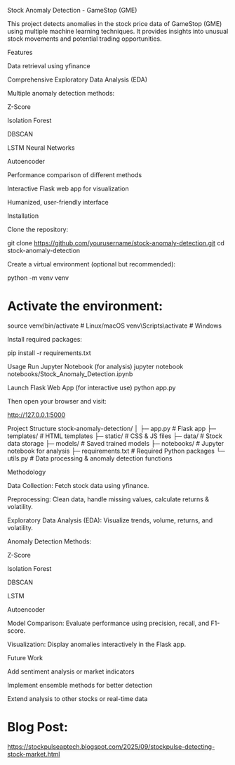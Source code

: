 
Stock Anomaly Detection - GameStop (GME)

This project detects anomalies in the stock price data of GameStop (GME) using multiple machine learning techniques. It provides insights into unusual stock movements and potential trading opportunities.

Features

Data retrieval using yfinance

Comprehensive Exploratory Data Analysis (EDA)

Multiple anomaly detection methods:

Z-Score

Isolation Forest

DBSCAN

LSTM Neural Networks

Autoencoder

Performance comparison of different methods

Interactive Flask web app for visualization

Humanized, user-friendly interface

Installation

Clone the repository:

git clone https://github.com/yourusername/stock-anomaly-detection.git
cd stock-anomaly-detection


Create a virtual environment (optional but recommended):

python -m venv venv
# Activate the environment:
source venv/bin/activate  # Linux/macOS
venv\Scripts\activate     # Windows


Install required packages:

pip install -r requirements.txt

Usage
Run Jupyter Notebook (for analysis)
jupyter notebook notebooks/Stock_Anomaly_Detection.ipynb

Launch Flask Web App (for interactive use)
python app.py


Then open your browser and visit:

http://127.0.0.1:5000

Project Structure
stock-anomaly-detection/
│
├─ app.py                 # Flask app
├─ templates/             # HTML templates
├─ static/                # CSS & JS files
├─ data/                  # Stock data storage
├─ models/                # Saved trained models
├─ notebooks/             # Jupyter notebook for analysis
├─ requirements.txt       # Required Python packages
└─ utils.py               # Data processing & anomaly detection functions

Methodology

Data Collection: Fetch stock data using yfinance.

Preprocessing: Clean data, handle missing values, calculate returns & volatility.

Exploratory Data Analysis (EDA): Visualize trends, volume, returns, and volatility.

Anomaly Detection Methods:

Z-Score

Isolation Forest

DBSCAN

LSTM

Autoencoder

Model Comparison: Evaluate performance using precision, recall, and F1-score.

Visualization: Display anomalies interactively in the Flask app.

Future Work

Add sentiment analysis or market indicators

Implement ensemble methods for better detection

Extend analysis to other stocks or real-time data


# Blog Post:
https://stockpulseaptech.blogspot.com/2025/09/stockpulse-detecting-stock-market.html
